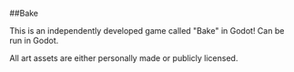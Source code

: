 ##Bake

This is an independently developed game called "Bake" in Godot! Can be run in Godot.

All art assets are either personally made or publicly licensed. 
